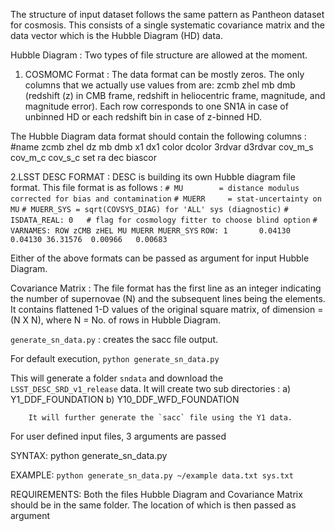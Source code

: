 The structure of input dataset follows the same pattern as
Pantheon dataset for cosmosis. 
This consists of a single systematic covariance matrix and 
the data vector which is the Hubble Diagram (HD) data.


Hubble Diagram : Two types of file structure are allowed at
the moment. 
 1. COSMOMC Format : The data format can be mostly zeros.
 The only columns that we actually use values from are:
  zcmb zhel mb dmb
 (redshift (z) in CMB frame, redshift in heliocentric frame, magnitude, and magnitude error).
 Each row corresponds to one SN1A in case of unbinned HD or
 each redshift bin in case of z-binned HD.

 The Hubble Diagram data format should contain the following columns :
 #name zcmb zhel dz mb dmb x1 dx1 color dcolor 3rdvar d3rdvar cov_m_s cov_m_c cov_s_c set ra dec biascor

 2.LSST DESC FORMAT : DESC is building its own Hubble diagram file format.
 This file format is as follows :
`# MU        = distance modulus corrected for bias and contamination`
`# MUERR     = stat-uncertainty on MU` 
`# MUERR_SYS = sqrt(COVSYS_DIAG) for 'ALL' sys (diagnostic)`
`# ISDATA_REAL: 0   # flag for cosmology fitter to choose blind option`
`#`
`VARNAMES: ROW zCMB zHEL MU MUERR MUERR_SYS`
`ROW: 1       0.04130 0.04130 36.31576  0.00966   0.00683`

Either of the above formats can be passed as argument for input Hubble Diagram.

Covariance Matrix : The file format has the first line as an integer
indicating the number of supernovae (N) and the subsequent
lines being the elements.
It contains flattened 1-D values of the original square matrix, 
of dimension  = (N X N), where N = No. of rows in Hubble Diagram.


`generate_sn_data.py` : creates the sacc file output.

 For default execution,
        `python generate_sn_data.py`

  This will generate a folder `sndata` and download the `LSST_DESC_SRD_v1_release` data. 
  It will create two sub directories :
        a) Y1_DDF_FOUNDATION
   	b) Y10_DDF_WFD_FOUNDATION

    	It will further generate the `sacc` file using the Y1 data.

 For user defined input files,
        3 arguments are passed

  SYNTAX:
	python generate_sn_data.py <PATH> <Hubble Diagram> <Covariance Matrix>

  EXAMPLE:
	`python generate_sn_data.py ~/example data.txt sys.txt`

  REQUIREMENTS:
	Both the files Hubble Diagram and Covariance Matrix should be in the same folder.
	The location of which is then passed as argument <PATH>
